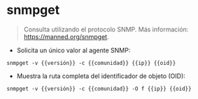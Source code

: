 # snmpget

> Consulta utilizando el protocolo SNMP.
> Más información: <https://manned.org/snmpget>.

- Solicita un único valor al agente SNMP:

`snmpget -v {{versión}} -c {{comunidad}} {{ip}} {{oid}}`

- Muestra la ruta completa del identificador de objeto (OID):

`snmpget -v {{versión}} -c {{comunidad}} -O f {{ip}} {{oid}}`
